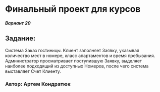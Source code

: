 <h1>Финальный проект для курсов</h1>
<h5>Вариант 20</h5>
<h2>Задание:</h2>
<p>Система Заказ гостиницы. Клиент заполняет Заявку, указывая количество мест в номере, класс апартаментов и время пребывания. Администратор просматривает поступившую Заявку, выделяет наиболее подходящий из доступных Номеров, после чего система выставляет Счет Клиенту.</p>
<h3>Автор: Артем Кондратюк</h3>
